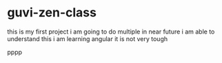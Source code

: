 # guvi-zen-class
this is my first project
i am going to do multiple in near future
i am able to understand this
i am learning angular it is not very tough

pppp
